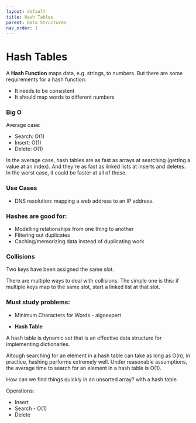 ```yaml
---
layout: default
title: Hash Tables
parent: Data Structures
nav_order: 1
---
```


# Hash Tables

A **Hash Function** maps data, e.g. strings, to numbers. But there are some requirements for a hash function:

* It needs to be consistent
* It should map words to different numbers

### Big O

Average case:

* Search: O(1)
* Insert: O(1)
* Delete: O(1)

In the average case, hash tables are as fast as arrays at searching (getting a value
at an index). And they're as fast as linked lists at inserts and deletes. In the worst
case, it could be faster at all of those.

### Use Cases

* DNS resolution: mapping a web address to an IP address.

### Hashes are good for:

* Modelling relationships from one thing to another
* Filtering out duplicates
* Caching/memorizing data instead of duplicating work

### Collisions

Two keys have been assigned the same slot.

There are multiple ways to deal with collisions. The simple one is this: if multiple
keys map to the same slot, start a linked list at that slot.

### Must study problems:

* Minimum Characters for Words - algoexpert 

* **Hash Table**

A hash table is dynamic set that is an effective data structure for implementing
dictionaries. 

Altough searching for an element in a hash table can take as long as O(n), in practice,
hashing performs extremely well. Under reasonable assumptions, the average time to search
for an element in a hash table is O(1).

How can we find things quickly in an unsorted array? with a hash table.

Operations:

  - Insert
  - Search - O(1)
  - Delete
